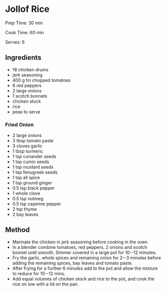 # Jollof Rice

Prep Time: 30 min

Cook Time: 60 min

Serves: 6

## Ingredients

- 18 chicken drums
- jerk seasoning
- 400 g tin chopped tomatoes
- 6 red peppers
- 2 large onions
- 1 scotch bonnets
- chicken stock
- rice
- peas to serve

### Fried Onion

- 2 large onions
- 3 tbsp tomato paste
- 3 cloves garlic
- 1 tbsp turmeric
- 1 tsp coriander seeds
- 1 tsp cumin seeds
- 1 tsp mustard seeds
- 1 tsp fenugreek seeds
- 1 tsp all spice
- 1 tsp ground ginger
- 0.5 tsp black pepper
- 1 whole clove
- 0.5 tsp nutmeg
- 0.5 tsp cayenne pepper
- 2 tsp thyme
- 2 bay leaves

## Method

- Marinate the chicken in jerk seasoning before cooking in the oven.
- In a blender combine tomatoes, red peppers, 2 onions and scotch bonnet until smooth. Simmer covered in a large pot for 10--12 minutes.
- Fry the garlic, whole spices and remaining onion for 2--3 minutes before adding the remaining spices, bay leaves and tomato paste.
- After frying for a further 6 minutes add to the pot and allow the mixture to reduce for 10--12 mins.
- Add equal volumes of chicken stock and rice to the pot, and cook the rice on low with a lid on the pan.
